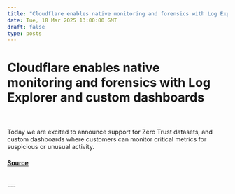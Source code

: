 ```yaml
---
title: "Cloudflare enables native monitoring and forensics with Log Explorer and custom dashboards"
date: Tue, 18 Mar 2025 13:00:00 GMT
draft: false
type: posts
---
```

# Cloudflare enables native monitoring and forensics with Log Explorer and custom dashboards

<br/>

<br/>
Today we are excited to announce support for Zero Trust datasets, and custom dashboards where customers can monitor critical metrics for suspicious or unusual activity.

#### [Source](https://blog.cloudflare.com/monitoring-and-forensics/)

<br/>
---
